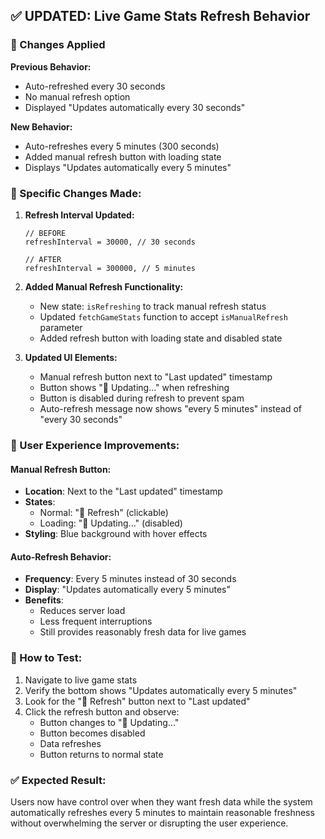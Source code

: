 ## ✅ UPDATED: Live Game Stats Refresh Behavior

### 🔄 Changes Applied

**Previous Behavior:**

- Auto-refreshed every 30 seconds
- No manual refresh option
- Displayed "Updates automatically every 30 seconds"

**New Behavior:**

- Auto-refreshes every 5 minutes (300 seconds)
- Added manual refresh button with loading state
- Displays "Updates automatically every 5 minutes"

### 📝 Specific Changes Made:

1. **Refresh Interval Updated:**

   ```tsx
   // BEFORE
   refreshInterval = 30000, // 30 seconds

   // AFTER
   refreshInterval = 300000, // 5 minutes
   ```

2. **Added Manual Refresh Functionality:**

   - New state: `isRefreshing` to track manual refresh status
   - Updated `fetchGameStats` function to accept `isManualRefresh` parameter
   - Added refresh button with loading state and disabled state

3. **Updated UI Elements:**
   - Manual refresh button next to "Last updated" timestamp
   - Button shows "🔄 Updating..." when refreshing
   - Button is disabled during refresh to prevent spam
   - Auto-refresh message now shows "every 5 minutes" instead of "every 30 seconds"

### 🎯 User Experience Improvements:

#### Manual Refresh Button:

- **Location**: Next to the "Last updated" timestamp
- **States**:
  - Normal: "🔄 Refresh" (clickable)
  - Loading: "🔄 Updating..." (disabled)
- **Styling**: Blue background with hover effects

#### Auto-Refresh Behavior:

- **Frequency**: Every 5 minutes instead of 30 seconds
- **Display**: "Updates automatically every 5 minutes"
- **Benefits**:
  - Reduces server load
  - Less frequent interruptions
  - Still provides reasonably fresh data for live games

### 🧪 How to Test:

1. Navigate to live game stats
2. Verify the bottom shows "Updates automatically every 5 minutes"
3. Look for the "🔄 Refresh" button next to "Last updated"
4. Click the refresh button and observe:
   - Button changes to "🔄 Updating..."
   - Button becomes disabled
   - Data refreshes
   - Button returns to normal state

### ✅ Expected Result:

Users now have control over when they want fresh data while the system automatically refreshes every 5 minutes to maintain reasonable freshness without overwhelming the server or disrupting the user experience.
